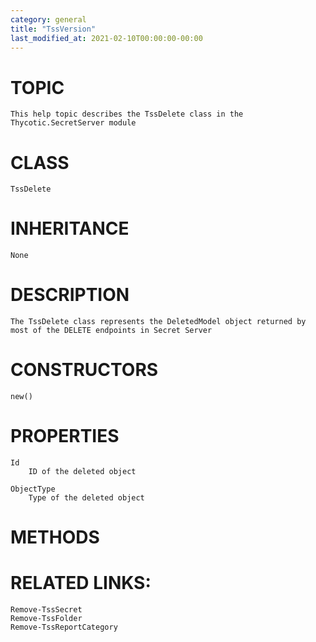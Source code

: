 ```yaml
---
category: general
title: "TssVersion"
last_modified_at: 2021-02-10T00:00:00-00:00
---
```


# TOPIC
    This help topic describes the TssDelete class in the Thycotic.SecretServer module

# CLASS
    TssDelete

# INHERITANCE
    None

# DESCRIPTION
    The TssDelete class represents the DeletedModel object returned by most of the DELETE endpoints in Secret Server

# CONSTRUCTORS
    new()

# PROPERTIES
    Id
        ID of the deleted object

    ObjectType
        Type of the deleted object

# METHODS

# RELATED LINKS:
    Remove-TssSecret
    Remove-TssFolder
    Remove-TssReportCategory